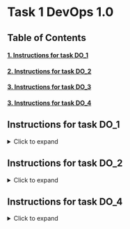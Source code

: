 # Task 1 DevOps 1.0

## Table of Contents
#### [1. Instructions for task DO_1](https://github.com/ilovekharkiv/devops_intern_ilovekharkiv/tree/DO_2#instructions-for-task-do_1)
#### [2. Instructions for task DO_2](https://github.com/ilovekharkiv/devops_intern_ilovekharkiv/tree/DO_2#instructions-for-task-do_2)
#### [3. Instructions for task DO_3]()
#### [3. Instructions for task DO_4](https://github.com/ilovekharkiv/devops_intern_ilovekharkiv/tree/DO_4#instructions-for-task-do_4)


## Instructions for task DO_1 
<details>
<summary>Click to expand</summary>

### Step 1. Download the repository with Dockerfile 

Click this [Link](https://github.com/ilovekharkiv/devops_intern_ilovekharkiv/archive/refs/heads/DO_1.zip). Once it is downloaded, locate it on your computer and open the terminal form repo's root folder. You will find the files that you need for launching the script.

### Step 2. Rename .env.sample => .env

You will find .env.sample inside the repo and you need ti rename it to `.env`. The content of the file is the following:

```bash
REPO_SSH_URL="git@github.com:ilovekharkiv/devops_intern_ilovekharkiv.git"
BACKUP_DIR=backup
REPO_NAME="git@github.com:ilovekharkiv"
MAX_BACKUPS=$MAX_BACKUPS # Default value = 3. You need to choose the amount of backups you would like to generate. Please keep in mind that MAX_BACKUPS has to be >0, otherwise backup won't be created
RUN_AMOUNT=$RUN_AMOUNT  # Default value = 3. This is the amount of runs, which script will do before it stops.
DB_USER=
DB_PASSWORD=
DB_ENDPOINT=
DB_NAME=
```

### Step 3. Build an image

```bash
docker build -t my_backup .
```

### Step 4. Run the container

This is an example of the script with custom values for `MAX_BACKUPS` and `RUN_AMOUNT`

```
docker run -it \
-v $(pwd)/backup:/backup \
-v $SSH_AUTH_SOCK:/ssh-agent \
-v /home/$USER/.ssh:/root/.ssh/known_hosts \
-e SSH_AUTH_SOCK=/ssh-agent \
my_backup
``` 
</details>

## Instructions for task DO_2
<details>
<summary>Click to expand</summary>

### Step 1. Download the repository 

Click this [Link](https://github.com/ilovekharkiv/devops_intern_ilovekharkiv/archive/refs/heads/DO_2.zip). Once it is downloaded, locate it on your computer and open the terminal form repo's root folder. You will find the files that you need for launching docker-compose.

### Step 2. Rename .env.sample => .env

You will find .env.sample inside the repo and you need ti rename it to `.env` and update the values where needed (`db_user,db_password,db_endpoint,db_name`). The content of the file is the following:

```bash
DB_USER=dbuser
DB_PASSWORD=dbpassword
DB_ENDPOINT=dbpostgres
DB_NAME=postgres
POSTGRES_HOST_AUTH_METHOD=trust 
PORT_BACKEND=8000
PORT_FRONTEND=4200
PORT_NGINX=80
PORT_DATABASE=5432
```

### Step 3. Run docker-compose.yml from project root directory with the following command:

```
docker-compose up --build -d
```

### Step 4. Once it's started, you can check multiple endpoints via your browser

Frontend - http://localhost/

![](/screenshots/do_2/frontend.png "frontend")

Backend - http://localhost/api/health

![](/screenshots/do_2/backend.png "backend")
</details>

## Instructions for task DO_4

<details>
<summary>Click to expand</summary>

### Step 1. Create a private ECR registry

1.1 Login to your AWS console and type `ECR` in a serach field, click on Elastic Container Registry to move to ECR console

![](/screenshots/do_4/ecr1.png "ecr")

1.2 Click `Get Started` CTA to create your first repository

![](/screenshots/do_4/ecr2.png "ecr")

1.3 We need a private repo so i kept `Private`, choose the name for your repo and turn the `Tag immutability` ON if you want to prevent image tags from being overwritten. I'll keep it default, since i don't need that option. Scroll down once you finished.

![](/screenshots/do_4/ecr3.png "ecr")

1.4 I'll keep `Image scan settings` and `Encryption settings` as it is. We can change it later if needed.

![](/screenshots/do_4/ecr4.png "ecr")

1.5 I created 3 separate repositories for `frontend images`, `backend images` and `nginx images` as per task requirements.

![](/screenshots/do_4/ecr5.png "ecr")

### Step 2. Create a Virtual Machine (EC2) with elastic IP

2.0 Login to your AWS console and type `EC2` in a serach field, click on EC2 to move to its console

![](/screenshots/do_4/vm1.png "ec2")

2.1 Click `Launch Instance` CTA to create your virtual machine

![](/screenshots/do_4/vm2.png "ec2")

2.2 Choose name for your instance and AMI with an operating system. I'll choose Amazon Linux for now and scroll down to continue.

![](/screenshots/do_4/vm3.png "ec2")

2.3 Click `Instance type` dropdown menu and choose proper instance for your purposes. Choose a `Key Pair` for your instance or create a new one clicking on `Create new key pair` in case you don't have it. Just follow the instructions provided by AWS. Once you finished, scroll down to Network settings.

![](/screenshots/do_4/vm4.png "ec2")

2.4 Once you get to `Network settings` you will be suggested to create security group for your instance OR select and existing one. In this lesson you could just create a new one and we will configure it later when we get to deploying our application. You also need to configure the size of your storage to meet your requirement. I extended mine to 12 gb just to make sure it's enough to meet my task's requirements. 

You don't need to configure `Advanced details` at this point. We will need to configure an IAM role for the instance, so we will get back to it during next steps. Click `Launch Instance` CTA.

![](/screenshots/do_4/vm5.png "ec2")

2.5 After a minute or so, it will appear on your `EC2 console`.

![](/screenshots/do_4/vm6.png "ec2")

### Step 3. Configure Elastic IP for our instance

3.0 We need to allocated an elastic ip for our instance, so taht it is available from the Internet, noit only inside our private VPC. Click on `Network & Security => Elastic IPs` on the left sidebar of the dashboard

![](/screenshots/do_4/ip1.png "ip")

3.1 Click `Allocate Elastic IP addres` on the right top of the screen

![](/screenshots/do_4/ip2.png "ip")

3.2 You can add tags if needed or just click `Allocate` CTA on the bottom of the form.

![](/screenshots/do_4/ip3.png "ip")

3.3 You'll be redirected to the console and find allocated ip in the list and you will also be suggested to assosiate your ip with your instance. You can either click `Associate the Elastic IP address` ot click `Actions => Associate Elastic IP address`.

![](/screenshots/do_4/ip4.png "ip")

3.4 Choose the instance you want your ip to be associated with from the dropdown menu and click `Associate` CTA on the bottom of the form. You can keep other settings as default.

![](/screenshots/do_4/ip5.png "ip")

3.5 You will see a success message which means your ip has been associated with your instance sucessfully. You can get back to the EC2 dashboard and check this once again.

![](/screenshots/do_4/ip6.png "ip")

3.6 You click `Instances` or `Instances (running)` (in ase you know your instance is currently running)

![](/screenshots/do_4/ip7.png "ip")

3.7 You can find your elastic ip on the instance information dashboard

![](/screenshots/do_4/ip8.png "ip")

### Step 4. Create S3 bucket for your backups

4.0 Type `S3` in a search field and click S3 cta

![](/screenshots/do_4/bucket1.png "bucket")

4.1 Click `Create Bucket` CTA

![](/screenshots/do_4/bucket2.png "bucket")

4.2 Choose name and region for your bucket. Name has to be unique.

![](/screenshots/do_4/bucket3.png "bucket")

4.3 Keep `ACLs disabled` and `Block all public access`. This could be changed later if you need ti change it.

![](/screenshots/do_4/bucket4.png "bucket")

4.4 Keep `Bucket Versioning` and `Default encryption` as it is. `Tags` are optional. This could be changed later if you need ti change it.

![](/screenshots/do_4/bucket5.png "bucket")

4.5 Keep `Advanced settings` as it is and click `Create bucket` cta

![](/screenshots/do_4/bucket6.png "bucket")

4.6 Your bucket has been created sucessfully

![](/screenshots/do_4/bucket7.png "bucket")


### Step 5. Setup connection between GitHub and AWS

5.1 Type `IAM` in a search field and click on IAM cta 

![](/screenshots/do_4/iam1.png "iam")

5.2 Click `Create User` CTA

![](/screenshots/do_4/iam2.png "iam")

5.3 Choose `User name` and click `Next`. We don't need to provide an access to AWS Management console, we just need programmatic access.

![](/screenshots/do_4/iam3.png "iam")

5.4 Click on `Attach poilcies directly`, choose the needed policies and click `Next`. In our case ECR and S3 access.

![](/screenshots/do_4/iam4.png "iam")

5.5. Review and click `Create User`. Tags are optional, but you can tag to for easier management of your resources.

![](/screenshots/do_4/iam5.png "iam")

5.6 Click on your user to get `Access Key` and `Secrect Key`

![](/screenshots/do_4/iam6.png "iam")

5.7 Click on `Security Credentials` tab and then `Create access key`

![](/screenshots/do_4/iam7.png "iam")

5.8 Click on `Command Line Interface`, check the confirmation box and click `Next` CTA

![](/screenshots/do_4/iam8.png "iam")

5.8 Tags are optional, but you can tag it for easier management of your resources. Click `Create access key` CTA

![](/screenshots/do_4/iam9.png "iam")

5.9 Download .csv file with your credentials and click `Done`

![](/screenshots/do_4/iam10.png "iam")

5.9.1 Login to your repository and setup the secrets

![](/screenshots/do_4/iam11.png "iam")

</details>